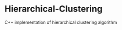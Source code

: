 Hierarchical-Clustering
=======================

C++ implementation of hierarchical clustering algorithm
